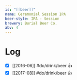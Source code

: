 ```yaml
---
is: "[[beer]]"
name: Ceremonial Session IPA
beer-style: IPA - Session
brewery: Burial Beer Co.
abv: 4
---
```

# Log
- [x] [[2016-06]] #do/drink/beer 👍
- [x] [[2017-08]] #do/drink/beer 👍

